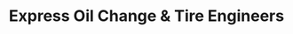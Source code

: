 ---
title: "Express Oil Change & Tire Engineers"
url: /montgomery/express-oil-change-und-tire-engineers-atlanta-highway/
shop: Reifen
---